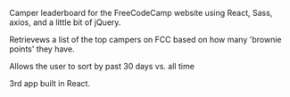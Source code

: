 Camper leaderboard for the FreeCodeCamp website using React, Sass, axios, and a little bit of jQuery. 

Retrievews a list of the top campers on FCC based on how many 'brownie points' they have. 

Allows the user to sort by past 30 days vs. all time

3rd app built in React.
